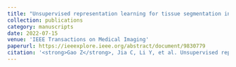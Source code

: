 ```yaml
---
title: "Unsupervised representation learning for tissue segmentation in histopathological images: From global to local contrast"
collection: publications
category: manuscripts
date: 2022-07-15
venue: 'IEEE Transactions on Medical Imaging'
paperurl: https://ieeexplore.ieee.org/abstract/document/9830779
citation: '<strong>Gao Z</strong>, Jia C, Li Y, et al. Unsupervised representation learning for tissue segmentation in histopathological images: From global to local contrast[J]. IEEE Transactions on Medical Imaging, 2022, 41(12): 3611-3623.'
---
```

